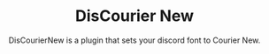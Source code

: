 <div align=center><h1>DisCourier New</h1>
<p>
DisCourierNew is a plugin that sets your discord font to Courier New</a>.</p>
